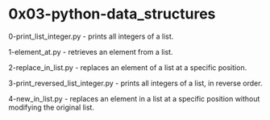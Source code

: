 # 0x03-python-data_structures

0-print_list_integer.py - prints all integers of a list.

1-element_at.py - retrieves an element from a list.

2-replace_in_list.py -  replaces an element of a list at a specific position.

3-print_reversed_list_integer.py - prints all integers of a list, in reverse order.

4-new_in_list.py - replaces an element in a list at a specific position without modifying the original list.
